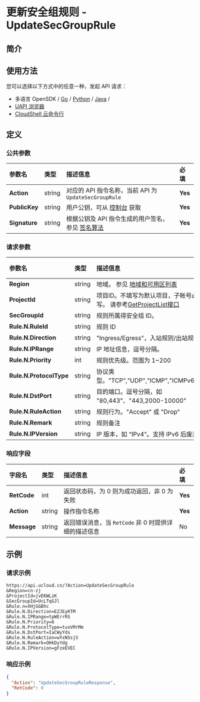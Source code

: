 # 更新安全组规则 - UpdateSecGroupRule

## 简介








## 使用方法

您可以选择以下方式中的任意一种，发起 API 请求：
- 多语言 OpenSDK / [Go](https://github.com/ucloud/ucloud-sdk-go) / [Python](https://github.com/ucloud/ucloud-sdk-python3) / [Java](https://github.com/ucloud/ucloud-sdk-java) /
- [UAPI 浏览器](https://console.ucloud.cn/uapi/detail?id=UpdateSecGroupRule)
- [CloudShell 云命令行](https://shell.ucloud.cn/)


## 定义

### 公共参数

| 参数名 | 类型 | 描述信息 | 必填 |
|:---|:---|:---|:---|
| **Action**     | string  | 对应的 API 指令名称，当前 API 为 `UpdateSecGroupRule`                        | **Yes** |
| **PublicKey**  | string  | 用户公钥，可从 [控制台](https://console.ucloud.cn/uapi/apikey) 获取                                             | **Yes** |
| **Signature**  | string  | 根据公钥及 API 指令生成的用户签名，参见 [签名算法](api/summary/signature.md)  | **Yes** |

### 请求参数

| 参数名 | 类型 | 描述信息 | 必填 |
|:---|:---|:---|:---|
| **Region** | string | 地域。 参见 [地域和可用区列表](https://docs.ucloud.cn/api/summary/regionlist) |**Yes**|
| **ProjectId** | string | 项目ID。不填写为默认项目，子帐号必须填写。 请参考[GetProjectList接口](https://docs.ucloud.cn/api/summary/get_project_list) |No|
| **SecGroupId** | string | 规则所属得安全组 ID。 |**Yes**|
| **Rule.N.RuleId** | string | 规则 ID |**Yes**|
| **Rule.N.Direction** | string |  "Ingress/Egress"，入站规则/出站规则  |**Yes**|
| **Rule.N.IPRange** | string | IP 地址信息，逗号分隔。 |**Yes**|
| **Rule.N.Priority** | int | 规则优先级。范围为 1\~200 |**Yes**|
| **Rule.N.ProtocolType** | string |  协议类型。"TCP","UDP","ICMP","ICMPv6","ALL" |**Yes**|
| **Rule.N.DstPort** | string | 目的端口。逗号分隔，如 "80,443"、"443,2000-10000" |**Yes**|
| **Rule.N.RuleAction** | string | 规则行为。"Accept" 或 "Drop" |**Yes**|
| **Rule.N.Remark** | string |  规则备注  |**Yes**|
| **Rule.N.IPVersion** | string | IP 版本，如 “IPv4”。支持 IPv6 后废弃 |No|

### 响应字段

| 字段名 | 类型 | 描述信息 | 必填 |
|:---|:---|:---|:---|
| **RetCode** | int | 返回状态码，为 0 则为成功返回，非 0 为失败 |**Yes**|
| **Action** | string | 操作指令名称 |**Yes**|
| **Message** | string | 返回错误消息，当 `RetCode` 非 0 时提供详细的描述信息 |No|




## 示例

### 请求示例
    
```
https://api.ucloud.cn/?Action=UpdateSecGroupRule
&Region=cn-zj
&ProjectId=jvEKWLzK
&SecGroupId=UcLTqGJl
&Rule.n=XHjGGBhc
&Rule.N.Direction=EZJEyKTM
&Rule.N.IPRange=tpWErrRS
&Rule.N.Priority=6
&Rule.N.ProtocolType=tuxVMrMm
&Rule.N.DstPort=IaCWyYds
&Rule.N.RuleAction=wYxNSsjS
&Rule.N.Remark=OHkDyYdg
&Rule.N.IPVersion=gFzeEVEC
```

### 响应示例
    
```json
{
  "Action": "UpdateSecGroupRuleResponse",
  "RetCode": 0
}
```





